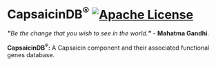 # CapsaicinDB<sup>®</sup> [![Apache License](https://img.shields.io/badge/license-Apache-blue.svg)](https://github.com/CapsaicinDB/CapsaicinDB/blob/master/LICENSE)
<i><b>"</b>Be the change that you wish to see in the world.<b>"</b></i> - <b>Mahatma Gandhi</b>.

<b>CapsaicinDB<sup>®</sup>:</b>&nbsp;A Capsaicin component and their associated functional genes database.

